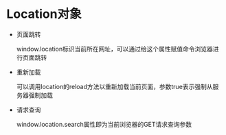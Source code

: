 # Location对象

* 页面跳转

  window.location标识当前所在网址，可以通过给这个属性赋值命令浏览器进行页面跳转

* 重新加载

  可以调用location的reload方法以重新加载当前页面，参数true表示强制从服务器强制加载

* 请求查询

  window.location.search属性即为当前浏览器的GET请求查询参数